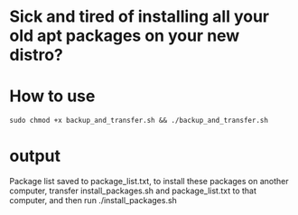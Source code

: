 # Sick and tired of installing all your old apt packages on your new distro?

# How to use
```console
sudo chmod +x backup_and_transfer.sh && ./backup_and_transfer.sh
```
# output
Package list saved to package_list.txt, to install these packages on another computer, transfer install_packages.sh and package_list.txt to that computer, and then run ./install_packages.sh
